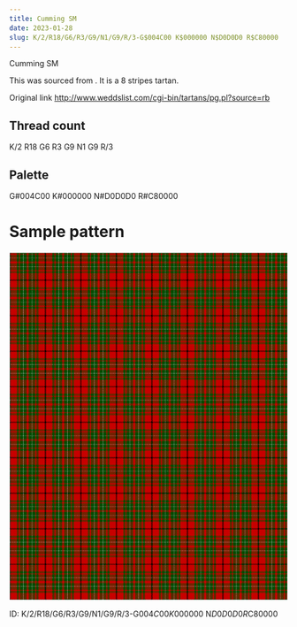 ```yaml
---
title: Cumming SM
date: 2023-01-28
slug: K/2/R18/G6/R3/G9/N1/G9/R/3-G$004C00 K$000000 N$D0D0D0 R$C80000
---
```

Cumming SM

This was sourced from <no value>.  It is a 8 stripes tartan.

Original link http://www.weddslist.com/cgi-bin/tartans/pg.pl?source=rb

## Thread count
K/2 R18 G6 R3 G9 N1 G9 R/3

## Palette
G#004C00 K#000000 N#D0D0D0 R#C80000

# Sample pattern

![Tartan detail](tartan.png "K/2 R18 G6 R3 G9 N1 G9 R/3 tartan")

ID: K/2/R18/G6/R3/G9/N1/G9/R/3-G$004C00 K$000000 N$D0D0D0 R$C80000